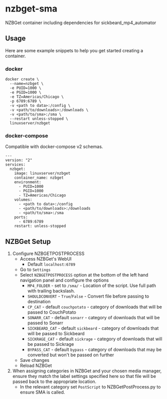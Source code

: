 # nzbget-sma
NZBGet container including dependencies for sickbeard_mp4_automator

## Usage

Here are some example snippets to help you get started creating a container.

### docker

```
docker create \
  --name=nzbget \
  -e PUID=1000 \
  -e PGID=1000 \
  -e TZ=Americas/Chicago \
  -p 6789:6789 \
  -v <path to data>:/config \
  -v <path/to/downloads>:/downloads \
  -v <path/to/sma>:/sma \
  --restart unless-stopped \
  linuxserver/nzbget
```


### docker-compose

Compatible with docker-compose v2 schemas.

```
---
version: "2"
services:
  nzbget:
    image: linuxserver/nzbget
    container_name: nzbget
    environment:
      - PUID=1000
      - PGID=1000
      - TZ=Americas/Chicago
    volumes:
      - <path to data>:/config
      - <path/to/downloads>:/downloads
      - <path/to/sma>:/sma
    ports:
      - 6789:6789
    restart: unless-stopped
```
NZBGet Setup
--------------
1. Configure NZBGETPOSTPROCESS
    - Access NZBGet's WebUI
        - Default `localhost:6789`
    - Go to `Settings`
    - Select `NZBGETPOSTPROCESS` option at the bottom of the left hand navigation panel and configure the options
        - `MP4_FOLDER` - set to `/sma/` - Location of the script. Use full path with trailing backslash.
        - `SHOULDCONVERT` - `True`/`False` - Convert file before passing to destination
        - `CP_CAT` - default `couchpotato` - category of downloads that will be passed to CouchPotato
        - `SONARR_CAT` - default `sonarr` - category of downloads that will be passed to Sonarr
        - `SICKBEARD_CAT` - default `sickbeard` - category of downloads that will be passed to Sickbeard
        - `SICKRAGE_CAT` - default `sickrage` - category of downloads that will be passed to Sickrage
        - `BYPASS_CAT` - default `bypass` - category of downloads that may be converted but won't be passed on further
    - Save changes
    - Reload NZBGet
4. When assigning categories in NZBGet and your chosen media manager, ensure they match the label settings specified here so that file will be passed back to the appropriate location.
    - In the relevant category set `PostScript` to NZBGetPostProcess.py to ensure SMA is called.
